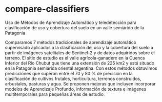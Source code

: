 # compare-classifiers

Uso de Métodos de Aprendizaje Automático y teledetección para clasificación de uso y cobertura del suelo en un valle semiárido de la Patagonia

Comparamos 7 métodos tradicionales de aprendizaje automático supervisado aplicados a la clasificación del uso y la cobertura del suelo a partir de imágenes satelitales de Sentinel-2 y de datos adquiridos sobre el terreno. El sitio de estudio es el valle agrícola-ganadero en la Cuenca  Inferior del Río Chubut que tiene una extensión de 225 km2 y está situado en la Patagonia semiárida oriental argentina. Con estos métodos obtuvimos predicciones que superan entre el 70 y 80 % de precisión en la clasificación de cultivos frutales, horticultura, terrenos construidos, arbustales, pasturas y agua. Se proponen mejoras que incluyen incorporar modelos de Aprendizaje Profundo, información de textura e imágenes multitemporales para pequeñas áreas de estudio.


 
